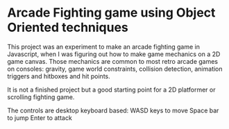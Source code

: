 # Arcade Fighting game using Object Oriented techniques

This project was an experiment to make an arcade fighting game in Javascript, when I was figuring out how to make game mechanics on a 2D game canvas.
Those mechanics are common to most retro arcade games on consoles: gravity, game world constraints, collision detection, animation triggers and hitboxes and hit points.

It is not a finished project but a good starting point for a 2D platformer or scrolling fighting game. 

The controls are desktop keyboard based:
WASD keys to move
Space bar to jump
Enter to attack
